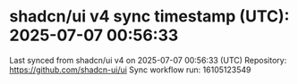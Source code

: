 # shadcn/ui v4 sync timestamp (UTC): 2025-07-07 00:56:33
Last synced from shadcn/ui v4 on 2025-07-07 00:56:33 (UTC)
Repository: https://github.com/shadcn-ui/ui
Sync workflow run: 16105123549
